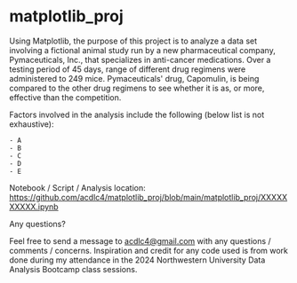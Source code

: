 # matplotlib_proj

Using Matplotlib, the purpose of this project is to analyze a data set involving a fictional animal study run by a new pharmaceutical company, Pymaceuticals, Inc., that specializes in anti-cancer medications.  Over a testing period of 45 days, range of different drug regimens were administered to 249 mice.  Pymaceuticals' drug, Capomulin, is being compared to the other drug regimens to see whether it is as, or more, effective than the competition. 

Factors involved in the analysis include the following (below list is not exhaustive):

    - A
    - B
    - C
    - D
    - E

Notebook / Script / Analysis location: https://github.com/acdlc4/matplotlib_proj/blob/main/matplotlib_proj/XXXXXXXXXX.ipynb

Any questions?

Feel free to send a message to acdlc4@gmail.com with any questions / comments / concerns. Inspiration and credit for any code used is from work done during my attendance in the 2024 Northwestern University Data Analysis Bootcamp class sessions.
